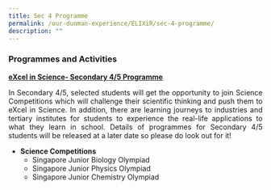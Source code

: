 ```yaml
---
title: Sec 4 Programme
permalink: /our-dunman-experience/ELIXiR/sec-4-programme/
description: ""
---
```

### Programmes and Activities

<b><u>eXcel in Science- Secondary 4/5 Programme</u></b>

<p style="text-align: justify;">In Secondary 4/5, selected students will get the opportunity to join Science Competitions which will challenge their scientific thinking and push them to eXcel in Science. In addition, there are learning journeys to industries and tertiary institutes for students to experience the real-life applications to what they learn in school. Details of programmes for Secondary 4/5 students will be released at a later date so please do look out for it!</p>

*   **Science Competitions**
    *   Singapore Junior Biology Olympiad
    *   Singapore Junior Physics Olympiad
    *   Singapore Junior Chemistry Olympiad